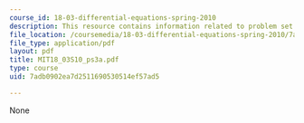 ```yaml
---
course_id: 18-03-differential-equations-spring-2010
description: This resource contains information related to problem set 3.
file_location: /coursemedia/18-03-differential-equations-spring-2010/7adb0902ea7d2511690530514ef57ad5_MIT18_03S10_ps3a.pdf
file_type: application/pdf
layout: pdf
title: MIT18_03S10_ps3a.pdf
type: course
uid: 7adb0902ea7d2511690530514ef57ad5

---
```

None